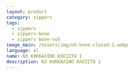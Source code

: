 ```yaml
---
layout: product
category: zippers
tags:
  - zippers
  - zippers-bone
  - zippers-bone-no5
image_main: /assets/img/n5-bone-closed-1.webp
language: el
name: N3 ΚΟΚΚΑΛΙΝΟ ΚΛΕΙΣΤΟ 1
description: N3 ΚΟΚΚΑΛΙΝΟ ΚΛΕΙΣΤΟ 1
---
```


